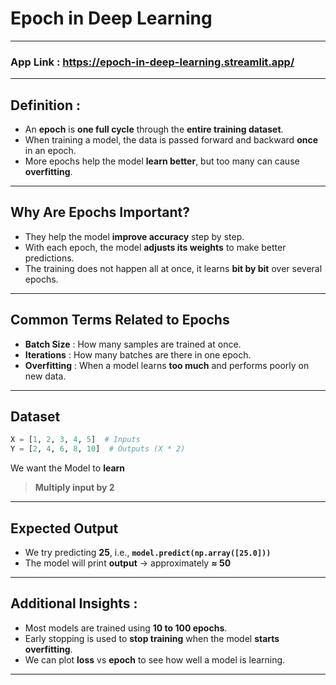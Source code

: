 # Epoch in Deep Learning
---
### App Link : https://epoch-in-deep-learning.streamlit.app/
---
## Definition :

* An **epoch** is **one full cycle** through the **entire training dataset**.
* When training a model, the data is passed forward and backward **once** in an epoch.
* More epochs help the model **learn better**, but too many can cause **overfitting**.

---

## Why Are Epochs Important?

* They help the model **improve accuracy** step by step.
* With each epoch, the model **adjusts its weights** to make better predictions.
* The training does not happen all at once, it learns **bit by bit** over several epochs.

---

## Common Terms Related to Epochs

* **Batch Size** : How many samples are trained at once.
* **Iterations** : How many batches are there in one epoch.
* **Overfitting** : When a model learns **too much** and performs poorly on new data.

---
## Dataset

```python
X = [1, 2, 3, 4, 5]  # Inputs  
Y = [2, 4, 6, 8, 10]  # Outputs (X * 2)
```

We want the Model to **learn** 
> **Multiply input by 2**

---
## Expected Output
- We try predicting **25**, i.e., **`model.predict(np.array([25.0]))`**
- The model will print **output** → approximately **≈ 50**
---
## Additional Insights :
- Most models are trained using **10 to 100 epochs**.
- Early stopping is used to **stop training** when the model **starts overfitting**.
- We can plot **loss** vs **epoch** to see how well a model is learning.
---
